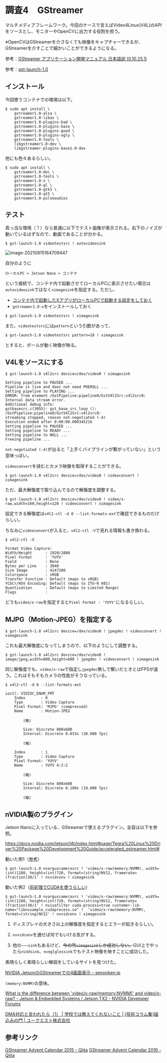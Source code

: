# 調査4　GStreamer

マルチメディアフレームワーク。今回のケースで言えばVideo4Linux(V4L)のAPIをソースとし、モニターやOpenCVに出力する役割を担う。

※OpenCVはGStreamerを介さなくても映像をキャプチャーできるが、GStreamerを介すことで細かいことができるようになる。

参考：[GStreamer アプリケーション開発マニュアル 日本語訳 (0.10.25.1)](http://oss.infoscience.co.jp/gstreamer/index.html)

参考：[gst-launch-1.0](https://gstreamer.freedesktop.org/documentation/tools/gst-launch.html?gi-language=c)

## インストール

今回使うコンテナでの環境は以下。

~~~shell
$ sudo apt install \
	gstreamer1.0-alsa \
    gstreamer1.0-libav \
    gstreamer1.0-plugins-bad \
    gstreamer1.0-plugins-base \
    gstreamer1.0-plugins-good \
    gstreamer1.0-plugins-ugly \
    gstreamer1.0-tools \
	libgstreamer1.0-dev \
	libgstreamer-plugins-base1.0-dev
~~~

他にも色々あるらしい。

~~~shell
$ sudo apt install \
	gstreamer1.0-doc \
	gstreamer1.0-tools \
	gstreamer1.0-x \
	gstreamer1.0-gl \
	gstreamer1.0-gtk3 \
	gstreamer1.0-qt5 \
	gstreamer1.0-pulseaudios
~~~

## テスト

真っ当な環境（？）なら普通に以下でテスト画像が表示される。右下のノイズが動いているはずなので、動画であることが分かる。

~~~shell
$ gst-launch-1.0 videotestsrc ! autovideosink
~~~

![image-20210815164709447](image/planning4_camera2/image-20210815164709447.png)

自分のように

~~~
ローカルPC > Jetson Nano > コンテナ
~~~

という接続で、コンテナ内で起動させてローカルPCに表示させたい場合は`autovideosink`ではなく`ximagesink`を指定する。ただし、

* [コンテナ内で起動したXアプリがローカルPCで起動する設定をしておく](../docker/l4t_base1.html)
* `gstreamer1.0-x`をインストールしておく

~~~shell
$ gst-launch-1.0 videotestsrc ! ximagesink
~~~

また、`videotestsrc`には`pattern`という引数があって、

~~~shell
$ gst-launch-1.0 videotestsrc pattern=18 ! ximagesink
~~~

とすると、ボールが動く映像が映る。

## V4Lをソースにする

~~~shell
$ gst-launch-1.0 v4l2src device=/dev/video0 ! ximagesink
~~~

~~~
Setting pipeline to PAUSED ...
Pipeline is live and does not need PREROLL ...
Setting pipeline to PLAYING ...
ERROR: from element /GstPipeline:pipeline0/GstV4l2Src:v4l2src0: Internal data stream error.
Additional debug info:
gstbasesrc.c(3055): gst_base_src_loop (): /GstPipeline:pipeline0/GstV4l2Src:v4l2src0:
streaming stopped, reason not-negotiated (-4)
Execution ended after 0:00:00.000345216
Setting pipeline to PAUSED ...
Setting pipeline to READY ...
Setting pipeline to NULL ...
Freeing pipeline ...
~~~

`not-negotiated (-4)`が出ると「上手くパイプラインが繋がっていない」という意味っぽい。

`videoconvert`を挟むとカメラ映像を取得することができる。

~~~shell
$ gst-launch-1.0 v4l2src device=/dev/video0 ! videoconvert ! ximagesink
~~~

ただ、最大解像度で取り込んでるので解像度を調整する。

~~~shell
$ gst-launch-1.0 v4l2src device=/dev/video0 ! video/x-raw,width=160,height=120 ! videoconvert ! ximagesink
~~~

設定できる解像度は`v4l2-ctl -d 0 --list-formats-ext`で確認できるものだけらしい。

ちなみに`videoconvert`が入ると、`v4l2-ctl -V`で見れる情報も書き換わる。

~~~shell
$ v4l2-ctl -V
~~~

~~~
Format Video Capture:
Width/Height      : 1920/1080
Pixel Format      : 'YUYV'
Field             : None
Bytes per Line    : 3840
Size Image        : 4147200
Colorspace        : sRGB
Transfer Function : Default (maps to sRGB)
YCbCr/HSV Encoding: Default (maps to ITU-R 601)
Quantization      : Default (maps to Limited Range)
Flags             :
~~~

どうも`video/x-raw`を指定すると`Pixel Format : 'YUYV'`になるらしい。

## MJPG（Motion-JPEG）を指定する

~~~shell
$ gst-launch-1.0 v4l2src device=/dev/video0 ! jpegdec ! videoconvert ! ximagesink
~~~

これも最大解像度になってしまうので、以下のようにして調整する。

~~~shell
$ gst-launch-1.0 v4l2src device=/dev/video0 ! image/jpeg,width=800,height=600 ! jpegdec ! videoconvert ! ximagesink
~~~

同じ解像度でも、`video/x-raw`で指定し`jpegdec`無しで繋いだときとはFPSが違う。これはそもそもカメラの性能がそうなっている。

~~~shell
$ v4l2-ctl -d 0 --list-formats-ext
~~~

~~~
ioctl: VIDIOC_ENUM_FMT
    Index       : 0
    Type        : Video Capture
    Pixel Format: 'MJPG' (compressed)
    Name        : Motion-JPEG
    
		(略)
		
        Size: Discrete 800x600
        Interval: Discrete 0.033s (30.000 fps)
        
		(略)

    Index       : 1
    Type        : Video Capture
    Pixel Format: 'YUYV'
    Name        : YUYV 4:2:2

		(略)

        Size: Discrete 800x600
        Interval: Discrete 0.100s (10.000 fps)

		(略)
~~~

## nVIDIA製のプラグイン

Jetson Nanoに入っている、GStreamerで使えるプラグイン。全容は以下を参照。

https://docs.nvidia.com/jetson/l4t/index.html#page/Tegra%20Linux%20Driver%20Package%20Development%20Guide/accelerated_gstreamer.html#

動いた例1（[参考](https://docs.nvidia.com/jetson/l4t/index.html#page/Tegra%20Linux%20Driver%20Package%20Development%20Guide/accelerated_gstreamer.html#wwpID0E0FR0HA)）

~~~
$ gst-launch-1.0 nvarguscamerasrc ! 'video/x-raw(memory:NVMM), width=(int)1280, height=(int)720, format=(string)NV12, framerate=(fraction)30/1' ! nvvidconv ! ximagesink
~~~

動いた例2（[前処理でCUDAを使うらしい](https://docs.nvidia.com/jetson/l4t/index.html#page/Tegra%20Linux%20Driver%20Package%20Development%20Guide/accelerated_gstreamer.html#wwpID0E0BI0HA)）

~~~
$ gst-launch-1.0 nvarguscamerasrc ! 'video/x-raw(memory:NVMM), width=(int)1280, height=(int)720, format=(string)NV12, framerate=(fraction)30/1' ! nvivafilter cuda-process=true customer-lib-name="libnvsample_cudaprocess.so" !  'video/x-raw(memory:NVMM), format=(string)NV12' ! nvvidconv ! ximagesink
~~~

1. ディスプレイの大きさ以上の解像度を指定するとエラーが起きるらしい。

2. `nvvidconv`を通せば何でもいける気がする。
3. 他の`~~~sink`もあるけど、~~今の所`ximagesink`しか成功しない。~~GUI上でやったら`nv3dsink`、`nveglglessink`でもテスト映像を映すことに成功した。

素晴らしく素晴らしい解説をしているサイトを見つけた。

[NVIDIA JetsonのGStreamerでの4画面表示 – senooken.jp](https://senooken.jp/post/2020/11/18/)

`(memory:NVMM)`の意味。

[What is the difference between 'video/x-raw(memory:NVMM)' and video/x-raw? - Jetson & Embedded Systems / Jetson TX2 - NVIDIA Developer Forums](https://forums.developer.nvidia.com/t/what-is-the-difference-between-video-x-raw-memory-nvmm-and-video-x-raw/72424)

[DMA対応と言われたら（1） | 学校では教えてくれないこと | [技術コラム集]組込みの門 | ユークエスト株式会社](https://www.uquest.co.jp/embedded/learning/lecture15-1.html)

## 参考リンク

[GStreamer Advent Calendar 2015 - Qiita](https://qiita.com/advent-calendar/2015/gstreamer)
[GStreamer Advent Calendar 2016 - Qiita](https://qiita.com/advent-calendar/2016/gstreamer)
